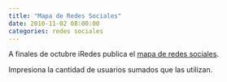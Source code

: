 ```yaml
---
title: "Mapa de Redes Sociales"
date: 2010-11-02 08:00:00
categories: redes sociales
---
```

A finales de octubre iRedes publica el [mapa de redes sociales](http://www.iredes.es/2010/10/las-redes-sociales-mas-populares-suman-dos-mil-millones-de-usuarios/). 

Impresiona la cantidad de usuarios sumados que las utilizan.